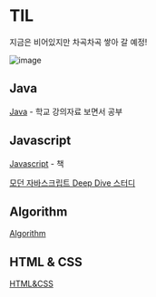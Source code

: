 ﻿# TIL

지금은 비어있지만 차곡차곡 쌓아 갈 예정!

![image](https://item.kakaocdn.net/do/9b0d42847670a0d0ed67f3196df58852f43ad912ad8dd55b04db6a64cddaf76d)

## Java

[Java](https://github.com/cozups/TIL/tree/main/java) - 학교 강의자료 보면서 공부

## Javascript

[Javascript](https://github.com/cozups/TIL/tree/main/Javascript) - 책

[모던 자바스크립트 Deep Dive 스터디](https://github.com/cozups/TIL/tree/main/Javascript/Deep%20Dive)

## Algorithm

[Algorithm](https://github.com/cozups/TIL/tree/main/Algorithm)

## HTML & CSS

[HTML&CSS](https://github.com/cozups/TIL/tree/main/html%26css)
